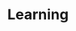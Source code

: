---
layout: posts_by_category
categories: learning
title: Learning
permalink: /category/learning
---